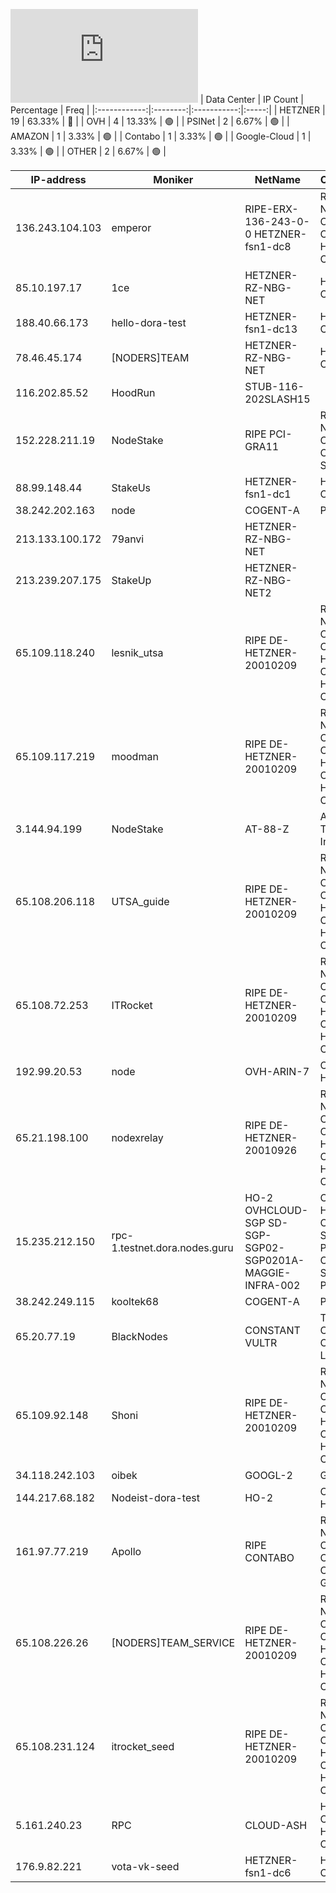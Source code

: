 ![Diagramm](https://github.com/obajay/StateSync-snapshots/blob/main/Projects/Dora/1/README.md)
| Data Center | IP Count | Percentage | Freq |
|:------------:|:--------:|:-----------:|:-----:|
| HETZNER | 19 | 63.33% | 🔴 |
| OVH | 4 | 13.33% | 🟢 |
| PSINet | 2 | 6.67% | 🟢 |
| AMAZON | 1 | 3.33% | 🟢 |
| Contabo | 1 | 3.33% | 🟢 |
| Google-Cloud | 1 | 3.33% | 🟢 |
| OTHER | 2 | 6.67% | 🟢 |

<!-- START_TABLE -->
| IP-address | Moniker | NetName | Organization |
|-------------|-------------|-------------|-------------|
| 136.243.104.103 | emperor | RIPE-ERX-136-243-0-0 HETZNER-fsn1-dc8 | RIPE Network Coordination Centre Hetzner Online GmbH |
| 85.10.197.17 | 1ce | HETZNER-RZ-NBG-NET | Hetzner Online GmbH |
| 188.40.66.173 | hello-dora-test | HETZNER-fsn1-dc13 | Hetzner Online GmbH |
| 78.46.45.174 | [NODERS]TEAM | HETZNER-RZ-NBG-NET | Hetzner Online GmbH |
| 116.202.85.52 | HoodRun | STUB-116-202SLASH15 |  |
| 152.228.211.19 | NodeStake | RIPE PCI-GRA11 | RIPE Network Coordination Centre OVH SAS |
| 88.99.148.44 | StakeUs | HETZNER-fsn1-dc1 | Hetzner Online GmbH |
| 38.242.202.163 | node | COGENT-A | PSINet, Inc. |
| 213.133.100.172 | 79anvi | HETZNER-RZ-NBG-NET |  |
| 213.239.207.175 | StakeUp | HETZNER-RZ-NBG-NET2 |  |
| 65.109.118.240 | lesnik_utsa | RIPE DE-HETZNER-20010209 | RIPE Network Coordination Centre Hetzner Online GmbH Hetzner Online GmbH |
| 65.109.117.219 | moodman | RIPE DE-HETZNER-20010209 | RIPE Network Coordination Centre Hetzner Online GmbH Hetzner Online GmbH |
| 3.144.94.199 | NodeStake | AT-88-Z | Amazon Technologies Inc. |
| 65.108.206.118 | UTSA_guide | RIPE DE-HETZNER-20010209 | RIPE Network Coordination Centre Hetzner Online GmbH Hetzner Online GmbH |
| 65.108.72.253 | ITRocket | RIPE DE-HETZNER-20010209 | RIPE Network Coordination Centre Hetzner Online GmbH Hetzner Online GmbH |
| 192.99.20.53 | node | OVH-ARIN-7 | OVH Hosting, Inc. |
| 65.21.198.100 | nodexrelay | RIPE DE-HETZNER-20010926 | RIPE Network Coordination Centre Hetzner Online GmbH Hetzner Online GmbH |
| 15.235.212.150 | rpc-1.testnet.dora.nodes.guru | HO-2 OVHCLOUD-SGP SD-SGP-SGP02-SGP0201A-MAGGIE-INFRA-002 | OVH Hosting, Inc. OVH Singapore PTE. LTD OVH Singapore PTE. LTD |
| 38.242.249.115 | kooltek68 | COGENT-A | PSINet, Inc. |
| 65.20.77.19 | BlackNodes | CONSTANT VULTR | The Constant Company, LLC |
| 65.109.92.148 | Shoni | RIPE DE-HETZNER-20010209 | RIPE Network Coordination Centre Hetzner Online GmbH Hetzner Online GmbH |
| 34.118.242.103 | oibek | GOOGL-2 | Google LLC |
| 144.217.68.182 | Nodeist-dora-test | HO-2 | OVH Hosting, Inc. |
| 161.97.77.219 | Apollo | RIPE CONTABO | RIPE Network Coordination Centre Contabo GmbH |
| 65.108.226.26 | [NODERS]TEAM_SERVICE | RIPE DE-HETZNER-20010209 | RIPE Network Coordination Centre Hetzner Online GmbH Hetzner Online GmbH |
| 65.108.231.124 | itrocket_seed | RIPE DE-HETZNER-20010209 | RIPE Network Coordination Centre Hetzner Online GmbH Hetzner Online GmbH |
| 5.161.240.23 | RPC | CLOUD-ASH | Hetzner Online GmbH Hetzner Online GmbH |
| 176.9.82.221 | vota-vk-seed | HETZNER-fsn1-dc6 | Hetzner Online GmbH |

<!-- END_TABLE -->